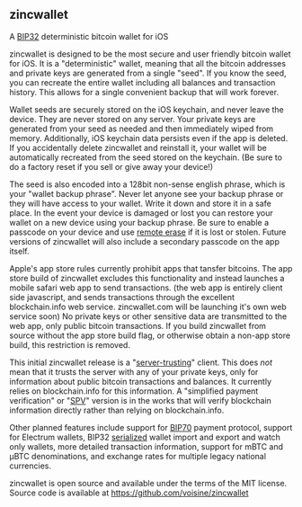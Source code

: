 zincwallet
----------

A [BIP32](https://en.bitcoin.it/wiki/BIP_0032) deterministic bitcoin wallet for iOS

zincwallet is designed to be the most secure and user friendly bitcoin wallet for iOS. It is a "deterministic" wallet, meaning that all the bitcoin addresses and private keys are generated from a single "seed". If you know the seed, you can recreate the entire wallet including all balances and transaction history. This allows for a single convenient backup that will work forever.

Wallet seeds are securely stored on the iOS keychain, and never leave the device. They are never stored on any server. Your private keys are generated from your seed as needed and then immediately wiped from memory. Additionally, iOS keychain data persists even if the app is deleted. If you accidentally delete zincwallet and reinstall it, your wallet will be automatically recreated from the seed stored on the keychain. (Be sure to do a factory reset if you sell or give away your device!)

The seed is also encoded into a 128bit non-sense english phrase, which is your "wallet backup phrase". Never let anyone see your backup phrase or they will have access to your wallet. Write it down and store it in a safe place. In the event your device is damaged or lost you can restore your wallet on a new device using your backup phrase. Be sure to enable a passcode on your device and use [remote erase](http://www.apple.com/icloud/find-my-iphone.html#activation-lock) if it is lost or stolen. Future versions of zincwallet will also include a secondary passcode on the app itself.

Apple's app store rules currently prohibit apps that tansfer bitcoins. The app store build of zincwallet excludes this functionality and instead launches a mobile safari web app to send transactions. (the web app is entirely client side javascript, and sends transactions through the excellent blockchain.info web service. zincwallet.com will be launching it's own web service soon) No private keys or other sensitive data are transmitted to the web app, only public bitcoin transactions. If you build zincwallet from source without the app store build flag, or otherwise obtain a non-app store build, this restriction is removed.

This initial zincwallet release is a "[server-trusting](https://en.bitcoin.it/wiki/Thin_Client_Security#Server-Trusting_Clients)" client. This does *not* mean that it trusts the server with any of your private keys, only for information about public bitcoin transactions and balances. It currently relies on blockchain.info for this information. A "simplified payment verification" or "[SPV](https://en.bitcoin.it/wiki/Thin_Client_Security#Header-Only_Clients)" version is in the works that will verify blockchain information directly rather than relying on blockchain.info.

Other planned features include support for [BIP70](https://en.bitcoin.it/wiki/BIP_0070) payment protocol, support for Electrum wallets, BIP32 [serialized](https://en.bitcoin.it/wiki/BIP_0032#Serialization_format) wallet import and export and watch only wallets, more detailed transaction information, support for mBTC and µBTC denominations, and exchange rates for multiple legacy national currencies.

zincwallet is open source and available under the terms of the MIT license. Source code is available at https://github.com/voisine/zincwallet
